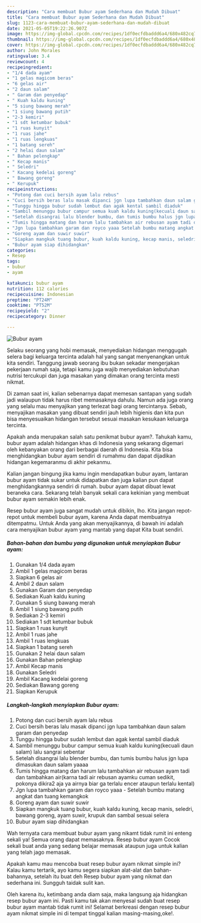 ```yaml
---
description: "Cara membuat Bubur ayam Sederhana dan Mudah Dibuat"
title: "Cara membuat Bubur ayam Sederhana dan Mudah Dibuat"
slug: 1123-cara-membuat-bubur-ayam-sederhana-dan-mudah-dibuat
date: 2021-05-05T19:22:26.907Z
image: https://img-global.cpcdn.com/recipes/1df0ecfdbaddd6a4/680x482cq70/bubur-ayam-foto-resep-utama.jpg
thumbnail: https://img-global.cpcdn.com/recipes/1df0ecfdbaddd6a4/680x482cq70/bubur-ayam-foto-resep-utama.jpg
cover: https://img-global.cpcdn.com/recipes/1df0ecfdbaddd6a4/680x482cq70/bubur-ayam-foto-resep-utama.jpg
author: John Morales
ratingvalue: 3.4
reviewcount: 4
recipeingredient:
- "1/4 dada ayam"
- "1 gelas magicom beras"
- "6 gelas air"
- "2 daun salam"
- " Garam dan penyedap"
- " Kuah kaldu kuning"
- "5 siung bawang merah"
- "1 siung bawang putih"
- "2-3 kemiri"
- "1 sdt ketumbar bubuk"
- "1 ruas kunyit"
- "1 ruas jahe"
- "1 ruas lengkuas"
- "1 batang sereh"
- "2 helai daun salam"
- " Bahan pelengkap"
- " Kecap manis"
- " Seledri"
- " Kacang kedelai goreng"
- " Bawang goreng"
- " Kerupuk"
recipeinstructions:
- "Potong dan cuci bersih ayam lalu rebus"
- "Cuci bersih beras lalu masak dipanci jgn lupa tambahkan daun salam garam dan penyedap"
- "Tunggu hingga bubur sudah lembut dan agak kental sambil diaduk"
- "Sambil menunggu bubur campur semua kuah kaldu kuning(kecuali daun salam) lalu sangrai sebentar"
- "Setelah disangrai lalu blender bumbu, dan tumis bumbu halus jgn lupa dimasukan daun salam yaaaa"
- "Tumis hingga matang dan harum lalu tambahkan air rebusan ayam tadi dan tambahkan air(karna tadi air rebusan ayamku cuman sedikit, pokonya dikira2 aja ya airnya biar ga terlalu encer ataupun terlalu kental)"
- "Jgn lupa tambahkan garam dan royco yaaa Setelah bumbu matang angkat dan tuang kemangkok"
- "Goreng ayam dan suwir suwir"
- "Siapkan mangkuk tuang bubur, kuah kaldu kuning, kecap manis, seledri, bawang goreng, ayam suwir, krupuk dan sambal sesuai selera"
- "Bubur ayam siap dihidangkan"
categories:
- Resep
tags:
- bubur
- ayam

katakunci: bubur ayam 
nutrition: 112 calories
recipecuisine: Indonesian
preptime: "PT24M"
cooktime: "PT52M"
recipeyield: "2"
recipecategory: Dinner

---
```



![Bubur ayam](https://img-global.cpcdn.com/recipes/1df0ecfdbaddd6a4/680x482cq70/bubur-ayam-foto-resep-utama.jpg)

Selaku seorang yang hobi memasak, menyediakan hidangan menggugah selera bagi keluarga tercinta adalah hal yang sangat menyenangkan untuk kita sendiri. Tanggung jawab seorang ibu bukan sekadar mengerjakan pekerjaan rumah saja, tetapi kamu juga wajib menyediakan kebutuhan nutrisi tercukupi dan juga masakan yang dimakan orang tercinta mesti nikmat.

Di zaman  saat ini, kalian sebenarnya dapat memesan santapan yang sudah jadi walaupun tidak harus ribet memasaknya dahulu. Namun ada juga orang yang selalu mau menyajikan yang terlezat bagi orang tercintanya. Sebab, menyajikan masakan yang dibuat sendiri jauh lebih higienis dan kita pun bisa menyesuaikan hidangan tersebut sesuai masakan kesukaan keluarga tercinta. 



Apakah anda merupakan salah satu penikmat bubur ayam?. Tahukah kamu, bubur ayam adalah hidangan khas di Indonesia yang sekarang digemari oleh kebanyakan orang dari berbagai daerah di Indonesia. Kita bisa menghidangkan bubur ayam sendiri di rumahmu dan dapat dijadikan hidangan kegemaranmu di akhir pekanmu.

Kalian jangan bingung jika kamu ingin mendapatkan bubur ayam, lantaran bubur ayam tidak sukar untuk didapatkan dan juga kalian pun dapat menghidangkannya sendiri di rumah. bubur ayam dapat dibuat lewat beraneka cara. Sekarang telah banyak sekali cara kekinian yang membuat bubur ayam semakin lebih enak.

Resep bubur ayam juga sangat mudah untuk dibikin, lho. Kita jangan repot-repot untuk membeli bubur ayam, karena Anda dapat membuatnya ditempatmu. Untuk Anda yang akan menyajikannya, di bawah ini adalah cara menyajikan bubur ayam yang mantab yang dapat Kita buat sendiri.

<!--inarticleads1-->

##### Bahan-bahan dan bumbu yang digunakan untuk menyiapkan Bubur ayam:

1. Gunakan 1/4 dada ayam
1. Ambil 1 gelas magicom beras
1. Siapkan 6 gelas air
1. Ambil 2 daun salam
1. Gunakan  Garam dan penyedap
1. Sediakan  Kuah kaldu kuning
1. Gunakan 5 siung bawang merah
1. Ambil 1 siung bawang putih
1. Sediakan 2-3 kemiri
1. Sediakan 1 sdt ketumbar bubuk
1. Siapkan 1 ruas kunyit
1. Ambil 1 ruas jahe
1. Ambil 1 ruas lengkuas
1. Siapkan 1 batang sereh
1. Gunakan 2 helai daun salam
1. Gunakan  Bahan pelengkap
1. Ambil  Kecap manis
1. Gunakan  Seledri
1. Ambil  Kacang kedelai goreng
1. Sediakan  Bawang goreng
1. Siapkan  Kerupuk




<!--inarticleads2-->

##### Langkah-langkah menyiapkan Bubur ayam:

1. Potong dan cuci bersih ayam lalu rebus
1. Cuci bersih beras lalu masak dipanci jgn lupa tambahkan daun salam garam dan penyedap
1. Tunggu hingga bubur sudah lembut dan agak kental sambil diaduk
1. Sambil menunggu bubur campur semua kuah kaldu kuning(kecuali daun salam) lalu sangrai sebentar
1. Setelah disangrai lalu blender bumbu, dan tumis bumbu halus jgn lupa dimasukan daun salam yaaaa
1. Tumis hingga matang dan harum lalu tambahkan air rebusan ayam tadi dan tambahkan air(karna tadi air rebusan ayamku cuman sedikit, pokonya dikira2 aja ya airnya biar ga terlalu encer ataupun terlalu kental)
1. Jgn lupa tambahkan garam dan royco yaaa - Setelah bumbu matang angkat dan tuang kemangkok
1. Goreng ayam dan suwir suwir
1. Siapkan mangkuk tuang bubur, kuah kaldu kuning, kecap manis, seledri, bawang goreng, ayam suwir, krupuk dan sambal sesuai selera
1. Bubur ayam siap dihidangkan




Wah ternyata cara membuat bubur ayam yang nikamt tidak rumit ini enteng sekali ya! Semua orang dapat memasaknya. Resep bubur ayam Cocok sekali buat anda yang sedang belajar memasak ataupun juga untuk kalian yang telah jago memasak.

Apakah kamu mau mencoba buat resep bubur ayam nikmat simple ini? Kalau kamu tertarik, ayo kamu segera siapkan alat-alat dan bahan-bahannya, setelah itu buat deh Resep bubur ayam yang nikmat dan sederhana ini. Sungguh taidak sulit kan. 

Oleh karena itu, ketimbang anda diam saja, maka langsung aja hidangkan resep bubur ayam ini. Pasti kamu tak akan menyesal sudah buat resep bubur ayam mantab tidak rumit ini! Selamat berkreasi dengan resep bubur ayam nikmat simple ini di tempat tinggal kalian masing-masing,oke!.

